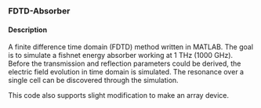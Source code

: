 
### FDTD-Absorber

#### Description
A finite difference time domain (FDTD) method written in MATLAB. The goal  is to simulate a fishnet energy absorber working at 1 THz (1000 GHz). Before the transmission and reflection parameters could be derived, the electric field evolution in time domain is simulated. The resonance over a single cell can be discovered through the simulation. 

This code also supports slight modification to make an array device.  
